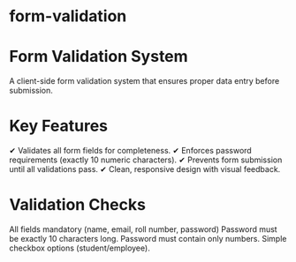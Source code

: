 # form-validation
# Form Validation System

A client-side form validation system that ensures proper data entry before submission.

# Key Features
✔ Validates all form fields for completeness.
✔ Enforces password requirements (exactly 10 numeric characters).
✔ Prevents form submission until all validations pass.
✔ Clean, responsive design with visual feedback.

# Validation Checks
All fields mandatory (name, email, roll number, password)
Password must be exactly 10 characters long.
Password must contain only numbers.
Simple checkbox options (student/employee).
